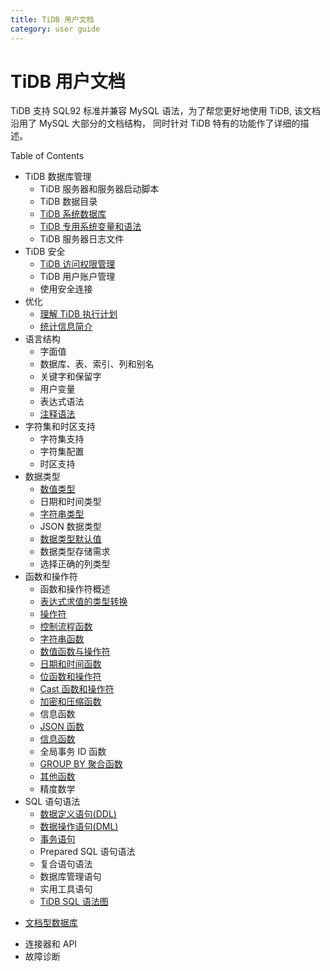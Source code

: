 ```yaml
---
title: TiDB 用户文档
category: user guide
---
```


# TiDB 用户文档

TiDB 支持 SQL92 标准并兼容 MySQL 语法，为了帮您更好地使用 TiDB, 该文档沿用了 MySQL 大部分的文档结构，
同时针对 TiDB 特有的功能作了详细的描述。

Table of Contents

+ TiDB 数据库管理
    - TiDB 服务器和服务器启动脚本
    - TiDB 数据目录
    - [TiDB 系统数据库](system-database.md)
    - [TiDB 专用系统变量和语法](tidb-specific.md)
    - TiDB 服务器日志文件
+ TiDB 安全
    - [TiDB 访问权限管理](privilege.md)
    - TiDB 用户账户管理
    - 使用安全连接
+ 优化
    - [理解 TiDB 执行计划](understanding-the-query-execution-plan.md)
    - [统计信息简介](statistics.md)
+ 语言结构
    - 字面值
    - 数据库、表、索引、列和别名
    - 关键字和保留字
    - 用户变量
    - 表达式语法
    - [注释语法](comment-syntax.md)
+ 字符集和时区支持
    - 字符集支持
    - 字符集配置
    - 时区支持
+ 数据类型
    - [数值类型](datatype.md#数值类型)
    - 日期和时间类型
    - [字符串类型](datatype.md#字符串类型)
    - JSON 数据类型
    - [数据类型默认值](datatype.md#数据类型的默认值)
    - 数据类型存储需求
    - 选择正确的列类型
+ 函数和操作符
    - 函数和操作符概述
    - [表达式求值的类型转换](type-conversion-in-expression-evaluation.md)
    - [操作符](operators.md)
    - [控制流程函数](control-flow-functions.md)
    - [字符串函数](string-functions.md)
    - [数值函数与操作符](numeric-functions-and-operators.md)
    - [日期和时间函数](date-and-time-functions.md)
    - [位函数和操作符](bit-functions-and-operators.md)
    - [Cast 函数和操作符](cast-functions-and-operators.md)
    - [加密和压缩函数](encryption-and-compression-functions.md)
    - 信息函数
    - [JSON 函数](json-functions.md)
    - [信息函数](information-functions.md)
    - 全局事务 ID 函数
    - [GROUP BY 聚合函数](aggregate-group-by-functions.md)
    - [其他函数](miscellaneous-functions.md)
    - 精度数学
+ SQL 语句语法
    - [数据定义语句(DDL)](ddl.md)
    - [数据操作语句(DML)](dml.md)
    - [事务语句](transaction.md)
    - Prepared SQL 语句语法
    - 复合语句语法
    - 数据库管理语句
    - 实用工具语句
    - [TiDB SQL 语法图](https://pingcap.github.io/sqlgram/)
- [文档型数据库](json-functions-generated-column.md)
+ 连接器和 API
+ 故障诊断
